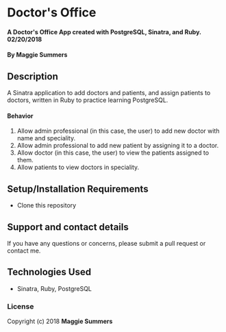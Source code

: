 # Doctor's Office

#### A Doctor's Office App created with PostgreSQL, Sinatra, and Ruby. 02/20/2018

#### By **Maggie Summers**

## Description

A Sinatra application to add doctors and patients, and assign patients to doctors, written in Ruby to practice learning PostgreSQL.

#### Behavior
1. Allow admin professional (in this case, the user) to add new doctor with name and speciality.
2. Allow admin professional to add new patient by assigning it to a doctor.
3. Allow doctor (in this case, the user) to view the patients assigned to them.
4. Allow patients to view doctors in speciality.

## Setup/Installation Requirements

* Clone this repository

## Support and contact details

If you have any questions or concerns, please submit a pull request or contact me.

## Technologies Used

* Sinatra, Ruby, PostgreSQL

### License

Copyright (c) 2018  **Maggie Summers**

